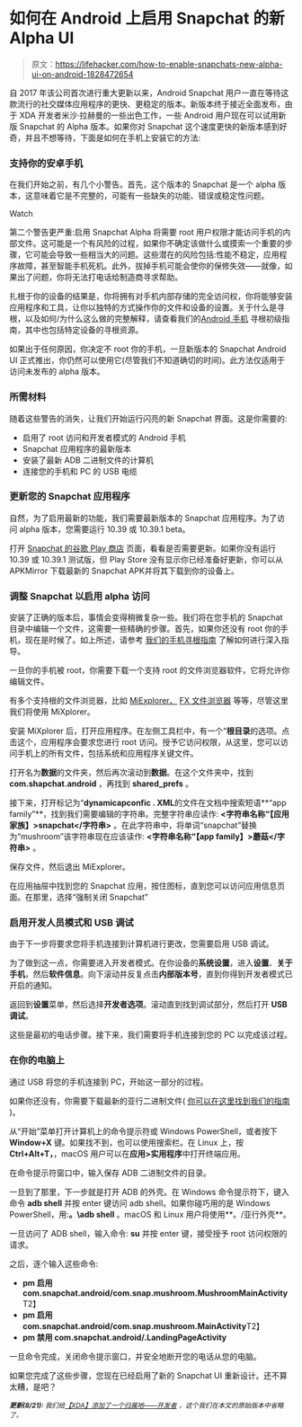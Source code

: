 # 如何在 Android 上启用 Snapchat 的新 Alpha UI

> 原文：<https://lifehacker.com/how-to-enable-snapchats-new-alpha-ui-on-android-1828472654>

自 2017 年该公司首次进行重大更新以来，Android Snapchat 用户一直在等待这款流行的社交媒体应用程序的更快、更稳定的版本。新版本终于接近全面发布，由于 XDA 开发者米沙·拉赫曼的一些出色工作，一些 Android 用户现在可以试用新版 Snapchat 的 Alpha 版本。如果你对 Snapchat 这个速度更快的新版本感到好奇，并且不想等待，下面是如何在手机上安装它的方法:

### 支持你的安卓手机

在我们开始之前，有几个小警告。首先，这个版本的 Snapchat 是一个 alpha 版本，这意味着它是不完整的，可能有一些缺失的功能、错误或稳定性问题。

Watch

第二个警告更严重:启用 Snapchat Alpha 将需要 root 用户权限才能访问手机的内部文件。这可能是一个有风险的过程，如果你不确定该做什么或摸索一个重要的步骤，它可能会导致一些相当大的问题。这些潜在的风险包括:性能不稳定，应用程序故障，甚至智能手机死机。此外，拔掉手机可能会使你的保修失效——就像，如果出了问题，你将无法打电话给制造商寻求帮助。

扎根于你的设备的结果是，你将拥有对手机内部存储的完全访问权，你将能够安装应用程序和工具，让你以独特的方式操作你的文件和设备的设置。关于什么是寻根，以及如何/为什么这么做的完整解释，请查看我们的[Android 手机](https://lifehacker.com/everything-you-need-to-know-about-rooting-your-android-5789397#_ga=2.191717294.581236602.1534771213-3846207152.1521480874) 寻根初级指南，其中也包括特定设备的寻根资源。

如果出于任何原因，你决定不 root 你的手机，一旦新版本的 Snapchat Android UI 正式推出，你仍然可以使用它(尽管我们不知道确切的时间)。此方法仅适用于访问未发布的 alpha 版本。

### 所需材料

随着这些警告的消失，让我们开始运行闪亮的新 Snapchat 界面。这是你需要的:

*   启用了 root 访问和开发者模式的 Android 手机
*   Snapchat 应用程序的最新版本
*   安装了最新 ADB 二进制文件的计算机
*   连接您的手机和 PC 的 USB 电缆

### 更新您的 Snapchat 应用程序

自然，为了启用最新的功能，我们需要最新版本的 Snapchat 应用程序。为了访问 alpha 版本，您需要运行 10.39 或 10.39.1 beta。

打开 [Snapchat 的谷歌 Play 商店](https://play.google.com/store/apps/details?id=com.snapchat.android&hl=en_US) 页面，看看是否需要更新。如果你没有运行 10.39 或 10.39.1 测试版，但 Play Store 没有显示你已经准备好更新，你可以从 APKMirror 下载最新的 Snapchat APK并将其下载到你的设备上。

### 调整 Snapchat 以启用 alpha 访问

安装了正确的版本后，事情会变得稍微复杂一些。我们将在您手机的 Snapchat 目录中编辑一个文件，这需要一些精确的步骤。首先，如果你还没有 root 你的手机，现在是时候了。如上所述，请参考 [我们的手机寻根指南](https://lifehacker.com/everything-you-need-to-know-about-rooting-your-android-5789397#_ga=2.158274878.581236602.1534771213-3846207152.1521480874) 了解如何进行深入指导。

一旦你的手机被 root，你需要下载一个支持 root 的文件浏览器软件，它将允许你编辑文件。

有多个支持根的文件浏览器，比如 [MiExplorer、](https://labs.xda-developers.com/store/app/com.mixplorer) [FX 文件浏览器](https://play.google.com/store/apps/details?id=nextapp.fx&hl=en_US) 等等，尽管这里我们将使用 MiXplorer。

安装 MiXplorer 后，打开应用程序。在左侧工具栏中，有一个“**根目录**的选项。点击这个，应用程序会要求您进行 root 访问。授予它访问权限，从这里，您可以访问手机上的所有文件，包括系统和应用程序关键文件。

打开名为**数据**的文件夹，然后再次滚动到**数据**。在这个文件夹中，找到 **com.shapchat.android** ，再找到 **shared_prefs** 。

接下来，打开标记为“**dynamicapconfic . XML**的文件在文档中搜索短语**“app family”**，找到我们需要编辑的字符串。完整字符串应读作: **<字符串名称“【应用家族】>snapchat</字符串>** 。在此字符串中，将单词“snapchat”替换为“mushroom”该字符串现在应该读作: **<字符串名称“【app family】>蘑菇</字符串>** 。

保存文件，然后退出 MiExplorer。

在应用抽屉中找到您的 Snapchat 应用，按住图标，直到您可以访问应用信息页面。在那里，选择“强制关闭 Snapchat”

### 启用开发人员模式和 USB 调试

由于下一步将要求您将手机连接到计算机进行更改，您需要启用 USB 调试。

为了做到这一点，你需要进入开发者模式。在你设备的**系统设置**，进入**设置**、**关于手机**，然后**软件信息**。向下滚动并反复点击**内部版本号**，直到你得到开发者模式已开启的通知。

返回到**设置**菜单，然后选择**开发者选项**。滚动直到找到调试部分，然后打开 **USB 调试**。

这些是最初的电话步骤。接下来，我们需要将手机连接到您的 PC 以完成该过程。

### 在你的电脑上

通过 USB 将您的手机连接到 PC，开始这一部分的过程。

如果你还没有，你需要下载最新的亚行二进制文件( [你可以在这里找到我们的指南](https://lifehacker.com/google-finally-lets-you-download-adb-and-fastboot-as-st-1790840830) )。

从“开始”菜单打开计算机上的命令提示符或 Windows PowerShell，或者按下 **Window+X** 键。如果找不到，也可以使用搜索栏。在 Linux 上，按 **Ctrl+Alt+T，**，macOS 用户可以在**应用>实用程序**中打开终端应用。

在命令提示符窗口中，输入保存 ADB 二进制文件的目录。

一旦到了那里，下一步就是打开 ADB 的外壳。在 Windows 命令提示符下，键入命令 **adb shell** 并按 enter 键访问 adb shell。如果你碰巧用的是 Windows PowerShell，用:**。\adb shell** 。macOS 和 Linux 用户将使用**。/亚行外壳**。

一旦访问了 ADB shell，输入命令: **su** 并按 enter 键，接受授予 root 访问权限的请求。

之后，逐个输入这些命令:

*   **pm 启用 com.snapchat.android/com.snap.mushroom.MushroomMainActivity**T2】
*   **pm 启用 com.snapchat.android/com.snap.mushroom.MainActivity**T2】
*   **pm 禁用 com.snapchat.android/.LandingPageActivity**

一旦命令完成，关闭命令提示窗口，并安全地断开您的电话从您的电脑。

如果您完成了这些步骤，您现在已经启用了新的 Snapchat UI 重新设计。还不算太糟，是吧？

*<small>**更新(8/21):** 我们给</small>*[*<small>【XDA】添加了一个归属地——开发者</small>*](https://www.xda-developers.com/enable-snapchat-alpha-faster/) *<small>，这个我们在本文的原始版本中省略了。</small>*